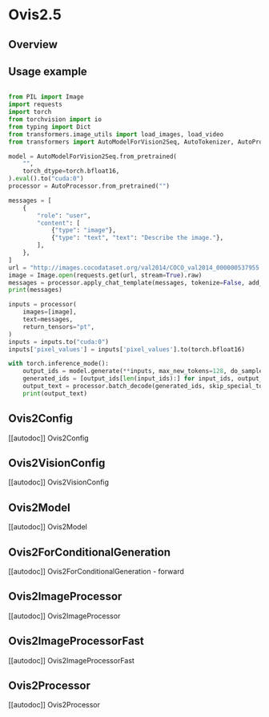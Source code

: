 <!--Copyright 2025 The HuggingFace Team. All rights reserved.

Licensed under the Apache License, Version 2.0 (the "License"); you may not use this file except in compliance with
the License. You may obtain a copy of the License at

http://www.apache.org/licenses/LICENSE-2.0

Unless required by applicable law or agreed to in writing, software distributed under the License is distributed on
an "AS IS" BASIS, WITHOUT WARRANTIES OR CONDITIONS OF ANY KIND, either express or implied. See the License for the
specific language governing permissions and limitations under the License.

⚠️ Note that this file is in Markdown but contain specific syntax for our doc-builder (similar to MDX) that may not be
rendered properly in your Markdown viewer.

-->

# Ovis2.5

## Overview


## Usage example

```python

from PIL import Image
import requests
import torch
from torchvision import io
from typing import Dict
from transformers.image_utils import load_images, load_video
from transformers import AutoModelForVision2Seq, AutoTokenizer, AutoProcessor

model = AutoModelForVision2Seq.from_pretrained(
    "",
    torch_dtype=torch.bfloat16,
).eval().to("cuda:0")
processor = AutoProcessor.from_pretrained("")

messages = [
    {
        "role": "user",
        "content": [
            {"type": "image"},
            {"type": "text", "text": "Describe the image."},
        ],
    },
]
url = "http://images.cocodataset.org/val2014/COCO_val2014_000000537955.jpg"
image = Image.open(requests.get(url, stream=True).raw)
messages = processor.apply_chat_template(messages, tokenize=False, add_generation_prompt=True)
print(messages)

inputs = processor(
    images=[image],
    text=messages,
    return_tensors="pt",
)
inputs = inputs.to("cuda:0")
inputs['pixel_values'] = inputs['pixel_values'].to(torch.bfloat16)

with torch.inference_mode():
    output_ids = model.generate(**inputs, max_new_tokens=128, do_sample=False)
    generated_ids = [output_ids[len(input_ids):] for input_ids, output_ids in zip(inputs.input_ids, output_ids)]
    output_text = processor.batch_decode(generated_ids, skip_special_tokens=True)
    print(output_text)
```

<!-- TODO:  -->

## Ovis2Config

[[autodoc]] Ovis2Config

## Ovis2VisionConfig

[[autodoc]] Ovis2VisionConfig

## Ovis2Model

[[autodoc]] Ovis2Model

## Ovis2ForConditionalGeneration

[[autodoc]] Ovis2ForConditionalGeneration
    - forward

## Ovis2ImageProcessor

[[autodoc]] Ovis2ImageProcessor

## Ovis2ImageProcessorFast

[[autodoc]] Ovis2ImageProcessorFast

## Ovis2Processor

[[autodoc]] Ovis2Processor
